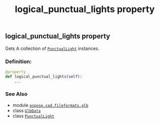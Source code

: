 ﻿---
title: logical_punctual_lights property
second_title: Aspose.CAD for Python via .NET API References
description: 
type: docs
weight: 530
url: /python-net/aspose.cad.fileformats.glb/glbdata/logical_punctual_lights/
is_root: false
---

## logical_punctual_lights property


Gets A collection of [`PunctualLight`](/cad/python-net/aspose.cad.fileformats.glb/punctuallight) instances.
### Definition:
```python
@property
def logical_punctual_lights(self):
    ...
```

### See Also
* module [`aspose.cad.fileformats.glb`](../../)
* class [`GlbData`](/cad/python-net/aspose.cad.fileformats.glb/glbdata)
* class [`PunctualLight`](/cad/python-net/aspose.cad.fileformats.glb/punctuallight)
